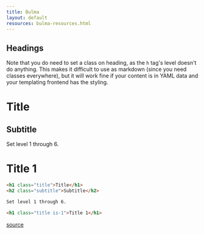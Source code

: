 ```yaml
---
title: Bulma
layout: default
resources: bulma-resources.html
---
```


## Headings

Note that you do need to set a class on heading, as the `h` tag's level doesn't do anything. This makes it difficult to use as markdown (since you need classes everywhere), but it will work fine if your content is in YAML data and your templating frontend has the styling.

<h1 class="title">Title</h1>
<h2 class="subtitle">Subtitle</h2>

Set level 1 through 6.

<h1 class="title is-1">Title 1</h1>

```html
<h1 class="title">Title</h1>
<h2 class="subtitle">Subtitle</h2>

Set level 1 through 6.

<h1 class="title is-1">Title 1</h1>
```

[source](https://bulma.io/documentation/elements/title/)
